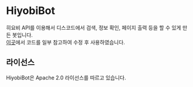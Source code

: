 # HiyobiBot

히요비 API를 이용해서 디스코드에서 검색, 정보 확인, 페이지 출력 등을 할 수 있게 만든 봇입니다.<br>
[이곳](https://github.com/SaidBySolo/Project-EZPZ-Lemon-Squeezy)에서 코드를 일부 참고하여 수정 후 사용하였습니다.

## 라이선스

HiyobiBot은 Apache 2.0 라이선스를 따르고 있습니다.
